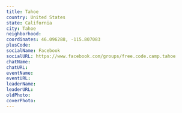 ```yaml
---
title: Tahoe
country: United States
state: California
city: Tahoe
neighborhood: 
coordinates: 46.096288, -115.807083
plusCode:
socialName: Facebook
socialURL: https://www.facebook.com/groups/free.code.camp.tahoe
chatName:
chatURL:
eventName:
eventURL:
leaderName:
leaderURL:
oldPhoto: 
coverPhoto:
---
```

